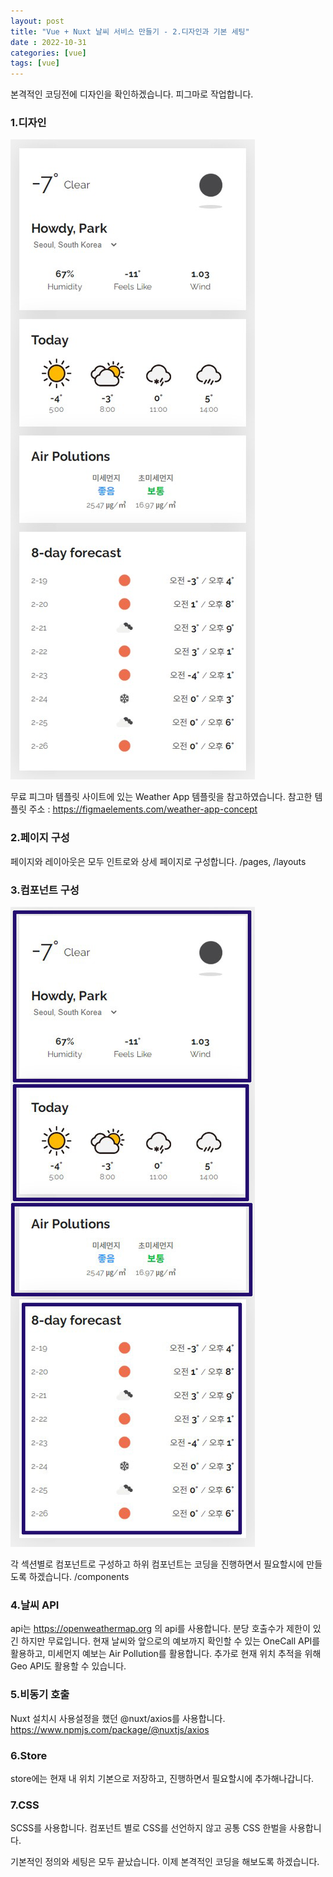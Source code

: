 ```yaml
---
layout: post
title: "Vue + Nuxt 날씨 서비스 만들기 - 2.디자인과 기본 세팅"
date : 2022-10-31
categories: [vue]
tags: [vue]
---
```


본격적인 코딩전에 디자인을 확인하겠습니다.
피그마로 작업합니다.

### 1.디자인
![flex](/images/post/forecast.jpg)

무료 피그마 템플릿 사이트에 있는 Weather App 템플릿을 참고하였습니다.
참고한 템플릿 주소 : <a href="https://figmaelements.com/weather-app-concept/" target="_blank" rel="noopener noreferrer">https://figmaelements.com/weather-app-concept</a>

### 2.페이지 구성

페이지와 레이아웃은 모두 인트로와 상세 페이지로 구성합니다.
/pages, /layouts

### 3.컴포넌트 구성

![flex](/images/post/forecast2.jpg)

각 섹션별로 컴포넌트로 구성하고 하위 컴포넌트는 코딩을 진행하면서
필요할시에 만들도록 하겠습니다.
/components

### 4.날씨 API

api는 <a href="https://openweathermap.org" target="_target" rel="noopener noreferrer">https://openweathermap.org</a> 의 api를 사용합니다.
분당 호출수가 제한이 있긴 하지만 무료입니다.
현재 날씨와 앞으로의 예보까지 확인할 수 있는 OneCall API를 활용하고,
미세먼지 예보는 Air Pollution를 활용합니다.
추가로 현재 위치 추적을 위해 Geo API도 활용할 수 있습니다.

### 5.비동기 호출

Nuxt 설치시 사용설정을 했던 @nuxt/axios를 사용합니다.
<a href="https://www.npmjs.com/package/@nuxtjs/axios" target="_blank" rel="noopener noreferrer">https://www.npmjs.com/package/@nuxtjs/axios</a>

### 6.Store
store에는 현재 내 위치 기본으로 저장하고,
진행하면서 필요할시에 추가해나갑니다.

### 7.CSS
SCSS를 사용합니다.
컴포넌트 별로 CSS를 선언하지 않고 공통 CSS 한벌을 사용합니다.

기본적인 정의와 세팅은 모두 끝났습니다.
이제 본격적인 코딩을 해보도록 하겠습니다.


